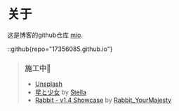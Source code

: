 # 关于

这是博客的github仓库 [mio](https://github.com/17356085).

::github{repo="17356085.github.io"}

> ### 施工中🚧
>
> - [Unsplash](https://unsplash.com/)
> - [星と少女](https://www.pixiv.net/artworks/108916539) by [Stella](https://www.pixiv.net/users/93273965)
> - [Rabbit - v1.4 Showcase](https://civitai.com/posts/586908) by [Rabbit_YourMajesty](https://civitai.com/user/Rabbit_YourMajesty)
